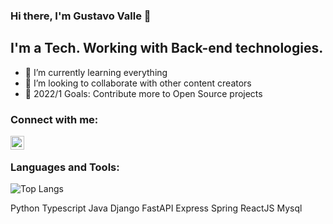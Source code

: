 ### Hi there, I'm Gustavo Valle 👋

## I'm a Tech. Working with Back-end technologies.

- 🌱 I’m currently learning everything
- 👯 I’m looking to collaborate with other content creators
- 🥅 2022/1 Goals: Contribute more to Open Source projects
### Connect with me:

[<img align="left" alt="codeSTACKr | LinkedIn" width="22px" src="https://cdn.jsdelivr.net/npm/simple-icons@v3/icons/linkedin.svg" />][linkedin]

<br />

### Languages and Tools:
![Top Langs](https://github-readme-stats.vercel.app/api/top-langs/?username=gustavovalle23&theme=tokyonight)

Python
Typescript
Java
Django
FastAPI
Express
Spring
ReactJS
Mysql

[linkedin]: https://www.linkedin.com/in/gustavovalle-tech/
